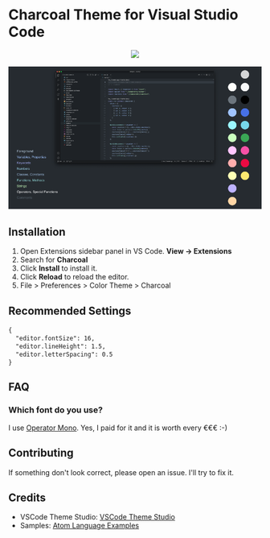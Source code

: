 # Charcoal Theme for Visual Studio Code

<div align="center">
  <a href="https://vscode.dev/theme/tobiasalthoff.charocal" align="center">
    <img src="https://img.shields.io/badge/preview%20in-vscode.dev-blue">
  </a>
</div>

![Preview](https://raw.githubusercontent.com/tobiasalthoff/vscode-charcoal-theme/main/images/screenshot.png)

## Installation

1. Open Extensions sidebar panel in VS Code. **View → Extensions**
2. Search for **Charcoal**
3. Click **Install** to install it.
4. Click **Reload** to reload the editor.
5. File > Preferences > Color Theme > Charcoal

## Recommended Settings

```
{
  "editor.fontSize": 16,
  "editor.lineHeight": 1.5,
  "editor.letterSpacing": 0.5
}
```

## FAQ

### Which font do you use?

I use [Operator Mono](https://www.typography.com/fonts/operator/overview). Yes, I paid for it and it is worth every €€€ :-)

## Contributing

If something don't look correct, please open an issue. I'll try to fix it.

## Credits

- VSCode Theme Studio: [VSCode Theme Studio](https://themes.vscode.one/)
- Samples: [Atom Language Examples](https://github.com/atom/language-examples)